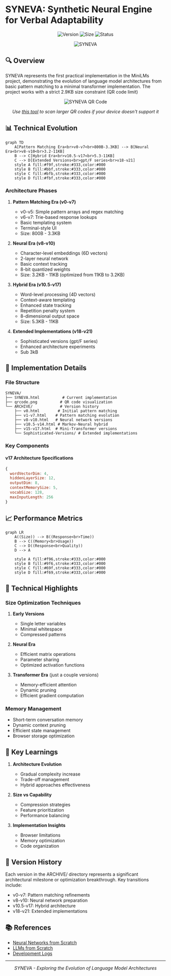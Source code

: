 # SYNEVA: Synthetic Neural Engine for Verbal Adaptability

<p align="center">
    <img src="https://img.shields.io/badge/version-0.22-brightgreen" alt="Version">
    <img src="https://img.shields.io/badge/current--size-2.81KB-blue" alt="Size">
    <img src="https://img.shields.io/badge/status-Ongoing-black" alt="Status">
</p>

<p align="center">
    <img src="https://raw.githubusercontent.com/Kuberwastaken/MiniLMs/refs/heads/main/MEDIA/SYNEVA.png" alt="SYNEVA">

</p>

## 🔍 Overview

SYNEVA represents the first practical implementation in the MiniLMs project, demonstrating the evolution of language model architectures from basic pattern matching to a minimal transformer implementation. The project works with a strict 2.9KB size constraint (QR code limit)

<p align="center">
   <img src="./qrcode.png" alt="SYNEVA QR Code">
</p>
<p align="center">
   <em>Use <a href="https://scanqr.org/">this tool</a> to scan larger QR codes if your device doesn't support it</em>
</p>

## 📊 Technical Evolution

```mermaid
graph TD
    A[Pattern Matching Era<br>v0-v7<br>800B-3.3KB] --> B[Neural Era<br>v8-v10<br>3.2-11KB]
    B --> C[Hybrid Era<br>v10.5-v17<br>5.3-11KB]
    C --> D[Extended Versions<br>gpt/F series<br>v18-v21]
    style A fill:#f9f,stroke:#333,color:#000
    style B fill:#bbf,stroke:#333,color:#000
    style C fill:#bfb,stroke:#333,color:#000
    style D fill:#fbf,stroke:#333,color:#000
```

### Architecture Phases

1. **Pattern Matching Era (v0-v7)**
   - v0-v5: Simple pattern arrays and regex matching
   - v6-v7: Trie-based response lookups
   - Basic templating system
   - Terminal-style UI
   - Size: 800B - 3.3KB

2. **Neural Era (v8-v10)**
   - Character-level embeddings (6D vectors)
   - 2-layer neural network
   - Basic context tracking
   - 8-bit quantized weights
   - Size: 3.2KB - 11KB (optimized from 11KB to 3.2KB)

3. **Hybrid Era (v10.5-v17)**
   - Word-level processing (4D vectors)
   - Context-aware templating
   - Enhanced state tracking
   - Repetition penalty system
   - 8-dimensional output space
   - Size: 5.3KB - 11KB

4. **Extended Implementations (v18-v21)**
   - Sophisticated versions (gpt/F series)
   - Enhanced architecture experiments
   - Sub 3kB
## 💾 Implementation Details

### File Structure
```
SYNEVA/
├── SYNEVA.html          # Current implementation
├── qrcode.png          # QR code visualization
└── ARCHIVE/            # Version history
    ├── v0.html        # Initial pattern matching
    ├── v1-v7.html    # Pattern matching evolution 
    ├── v8-v10.html   # Neural network versions
    ├── v10.5-v14.html # Markov-Neural hybrid
    ├── v15-v17.html  # Mini-Transformer versions
    └── Sophisticated-Versions/ # Extended implementations
```

### Key Components

#### v17 Architecture Specifications
```javascript
{
  wordVectorDim: 4,
  hiddenLayerSize: 12,
  outputDim: 8,
  contextMemorySize: 5,
  vocabSize: 128,
  maxInputLength: 256
}
```

## 📈 Performance Metrics
```mermaid
graph LR
    A((Size)) --> B((Response<br>Time))
    B --> C((Memory<br>Usage))
    C --> D((Response<br>Quality))
    D --> A
    
    style A fill:#f96,stroke:#333,color:#000
    style B fill:#9f6,stroke:#333,color:#000
    style C fill:#69f,stroke:#333,color:#000
    style D fill:#f69,stroke:#333,color:#000
```

## 🔬 Technical Highlights

### Size Optimization Techniques
1. **Early Versions**
   - Single letter variables
   - Minimal whitespace
   - Compressed patterns

2. **Neural Era**
   - Efficient matrix operations
   - Parameter sharing
   - Optimized activation functions

3. **Transformer Era** (just a couple versions)
   - Memory-efficient attention
   - Dynamic pruning
   - Efficient gradient computation

### Memory Management
- Short-term conversation memory
- Dynamic context pruning
- Efficient state management
- Browser storage optimization

## 📝 Key Learnings

1. **Architecture Evolution**
   - Gradual complexity increase
   - Trade-off management
   - Hybrid approaches effectiveness

2. **Size vs Capability**
   - Compression strategies
   - Feature prioritization
   - Performance balancing

3. **Implementation Insights**
   - Browser limitations
   - Memory optimization
   - Code organization

## 🔗 Version History

Each version in the ARCHIVE/ directory represents a significant architectural milestone or optimization breakthrough. Key transitions include:

- v0-v7: Pattern matching refinements
- v8-v10: Neural network preparation
- v10.5-v17: Hybrid architecture
- v18-v21: Extended implementations

## 📚 References

- [Neural Networks from Scratch](../STUDY-RESOURCES/Neural-Networks-from-Scratch/)
- [LLMs from Scratch](../STUDY-RESOURCES/LLMs-from-scratch/)
- [Development Logs](../Devlogs-HN/)

---

<p align="center">
<em>SYNEVA - Exploring the Evolution of Language Model Architectures</em>
</p>